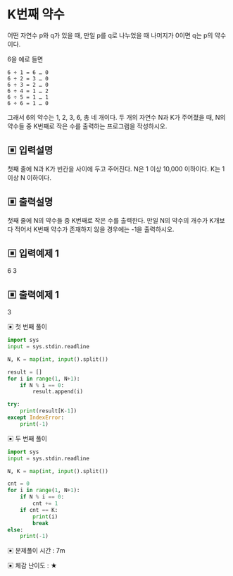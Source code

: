 # K번째 약수

어떤 자연수 p와 q가 있을 때, 만일 p를 q로 나누었을 때 나머지가 0이면 q는 p의 약수이다. 

6을 예로 들면

    6 ÷ 1 = 6 … 0
    6 ÷ 2 = 3 … 0    
    6 ÷ 3 = 2 … 0
    6 ÷ 4 = 1 … 2
    6 ÷ 5 = 1 … 1
    6 ÷ 6 = 1 … 0

그래서 6의 약수는 1, 2, 3, 6, 총 네 개이다.
두 개의 자연수 N과 K가 주어졌을 때, N의 약수들 중 K번째로 작은 수를 출력하는 프로그램을 작성하시오.

## ▣ 입력설명

첫째 줄에 N과 K가 빈칸을 사이에 두고 주어진다. N은 1 이상 10,000 이하이다. K는 1 이상 N 이하이다.

## ▣ 출력설명

첫째 줄에 N의 약수들 중 K번째로 작은 수를 출력한다. 만일 N의 약수의 개수가 K개보다 적어서 K번째 약수가 존재하지 않을 경우에는 -1을 출력하시오.

## ▣ 입력예제 1 
6 3

## ▣ 출력예제 1
3

▣ 첫 번째 풀이

```python
import sys
input = sys.stdin.readline

N, K = map(int, input().split())

result = []
for i in range(1, N+1):
    if N % i == 0:
        result.append(i)

try:
    print(result[K-1])
except IndexError:
    print(-1)
```

▣ 두 번째 풀이

```python
import sys
input = sys.stdin.readline

N, K = map(int, input().split())

cnt = 0
for i in range(1, N+1):
    if N % i == 0:
        cnt += 1
    if cnt == K:
        print(i)
        break
else:
    print(-1)
```

▣ 문제풀이 시간 : 7m

▣ 체감 난이도 : ★
